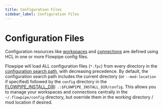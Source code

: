 ```yaml
---
title: Configuration Files
sidebar_label: Configuration Files
---
```


# Configuration Files

Configuration resources like [workspaces](/docs/reference/config-files/workspace) and [connections](/docs/reference/config-files/connection) are defined using HCL in one or more Flowpipe config files.  

Flowpipe will load ALL configuration files (`*.fpc`) from every directory in the [configuration search path](/docs/reference/env-vars/flowpipe_config_path), with decreasing precedence.  By default, the configuration search path includes the current directory (or `--mod-location` if specified) followed by the `config` directory in the [FLOWPIPE_INSTALL_DIR](/docs/reference/env-vars/flowpipe_install_dir): `.:$FLOWPIPE_INSTALL_DIR/config`.  This allows you to manage your workspaces and connections centrally in the `~/.flowpipe/config` directory, but override them in the working directory / mod location if desired.